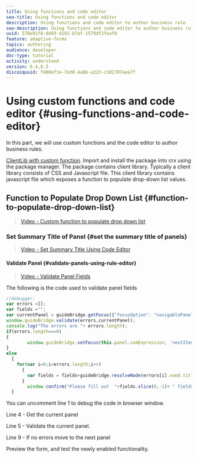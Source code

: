 ```yaml
---
title: Using functions and code editor
seo-title: Using functions and code editor
description: Using functions and code editor to author business rule
seo-description: Using functions and code editor to author business rule
uuid: 578e91f8-0d93-4192-b7af-1579df2feaf8
feature: adaptive-forms
topics: authoring
audience: developer
doc-type: tutorial
activity: understand
version: 6.4,6.5
discoiquuid: f480ef3e-7e38-4a6b-a223-c102787aea7f
---
```


# Using custom functions and code editor {#using-functions-and-code-editor}

In this part, we will use custom functions and the code editor to author business rules.

[ClientLib with custom function](assets/helpxclientlibs.zip).
Import and install the package into  crx  using the package manager. The package contains client library. Typically a client library consists of CSS and Javascript file. This client library contains javascript file which exposes a function to populate drop-down list values.


## Function to Populate Drop Down List {#function-to-populate-drop-down-list}

>[Video - Custom function to populate drop down list](https://video.tv.adobe.com/v/22282?quality=9)

### Set Summary Title of Panel {#set the summary title of panels}

>[Video - Set Summary Title Using Code Editor](https://video.tv.adobe.com/v/28387?quality=9)

#### Validate Panel {#validate-panels-using-rule-editor}

>[Video - Validate Panel Fields](https://video.tv.adobe.com/v/28409?quality=9)

The following is the code used to validate panel fields

``` javascript {.line-numbers}
//debugger;
var errors =[];
var fields ="";
var currentPanel = guideBridge.getFocus({"focusOption": "navigablePanel"});
window.guideBridge.validate(errors,currentPanel);
console.log("The errors are "+ errors.length);
if(errors.length===0)
{
        window.guideBridge.setFocus(this.panel.somExpression, 'nextItem', true);
}
else
  {
    for(var i=0;i<errors.length;i++)
      {
        var fields = fields+guideBridge.resolveNode(errors[i].som).title+" , ";
      }
        window.confirm("Please fill out  "+fields.slice(0,-1)+ " fields");
  }
```

You can uncomment line 1 to  debug  the code in  browser  window.

Line 4 - Get the current panel

Line 5 - Validate the current panel.

Line 9 - If no errors move to the next panel

Preview the form, and test the newly enabled functionality.

